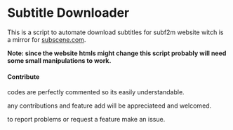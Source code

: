 # Subtitle Downloader

This is a script to automate download subtitles for subf2m website witch is a mirror for [subscene.com](https://subscene.com).

**Note: since the website htmls might change this script probably will need some small manipulations to work.**

#### Contribute

codes are perfectly commented so its easily understandable.

any contributions and feature add will be appreciateed and welcomed.

to report problems or request a feature make an issue.